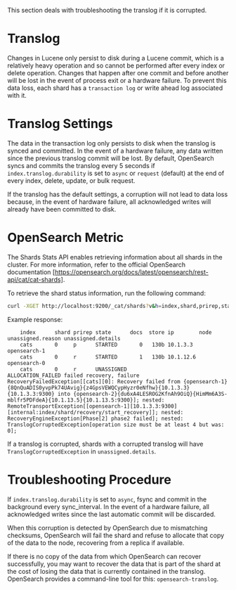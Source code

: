 This section deals with troubleshooting the translog if it is corrupted.

# Translog

Changes in Lucene only persist to disk during a Lucene commit, which is a relatively heavy operation and so cannot be performed after every index or delete operation.
Changes that happen after one commit and before another will be lost in the event of process exit or a hardware failure.
To prevent this data loss, each shard has a `transaction log` or write ahead log associated with it.

# Translog Settings

The data in the transaction log only persists to disk when the translog is synced and committed. In the event of a hardware failure, any data written since the previous translog commit will be lost.
By default, OpenSearch syncs and commits the translog every 5 seconds if `index.translog.durability` is set to `async` or `request` (default)
at the end of every index, delete, update, or bulk request.

If the translog has the default settings, a corruption will not lead to data loss because, in the event of hardware failure, all acknowledged writes will already have been committed to disk.

# OpenSearch Metric

The Shards Stats API enables retrieving information about all shards in the cluster.
For more information, refer to the official OpenSearch documentation [https://opensearch.org/docs/latest/opensearch/rest-api/cat/cat-shards].

To retrieve the shard status information, run the following command:

```sh
curl -XGET http://localhost:9200/_cat/shards?v&h=index,shard,prirep,state,docs,store,ip,node,unassigned.reason,unassigned.details
```

Example response:

```text
    index      shard prirep state      docs  store ip        node            unassigned.reason unassigned.details
    cats       0     p      STARTED       0   130b 10.1.3.3  opensearch-1
    cats       0     r      STARTED       1   130b 10.1.12.6 opensearch-0
    cats       0     r      UNASSIGNED                                       ALLOCATION_FAILED failed recovery, failure RecoveryFailedException[[cats][0]: Recovery failed from {opensearch-1}{8QnQuADIS0yvpPk74UAvig}{z4GpsVEWQCypHyzr0eNfhw}{10.1.3.3}{10.1.3.3:9300} into {opensearch-2}{du6xA4LESROG2KfnAh9OiQ}{HimMm6A3S-mblfr5PDFdeA}{10.1.13.5}{10.1.13.5:9300}]; nested: RemoteTransportException[[opensearch-1][10.1.3.3:9300][internal:index/shard/recovery/start_recovery]]; nested: RecoveryEngineException[Phase[2] phase2 failed]; nested: TranslogCorruptedException[operation size must be at least 4 but was: 0];
```

If a translog is corrupted, shards with a corrupted translog will have `TranslogCorruptedException` in `unassigned.details`.

# Troubleshooting Procedure

If `index.translog.durability` is set to `async`, fsync and commit in the background every sync\_interval.
In the event of a hardware failure, all acknowledged writes since the last automatic commit will be discarded.

When this corruption is detected by OpenSearch due to mismatching checksums, OpenSearch will fail the shard and refuse to allocate that copy of the data to the node,
recovering from a replica if available.

If there is no copy of the data from which OpenSearch can recover successfully, you may want to recover the data that is part of the shard at the cost of losing the data that is currently
contained in the translog. OpenSearch provides a command-line tool for this: `opensearch-translog`.
